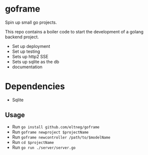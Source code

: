 # goframe
Spin up small go projects.

This repo contains a boiler code to start the development of a golang backend project.

- Set up deployment
- Set up testing
- Sets up http2 SSE
- Sets up sqlite as the db
- documentation

# Dependencies
- Sqlite

## Usage
- Run `go install github.com/eltneg/goframe`
- Run `goframe newproject $projectName`
- Run `goframe newcontroller /path/to/$modelName`
- Run `cd $projectName`
- Run `go run ./server/server.go`

